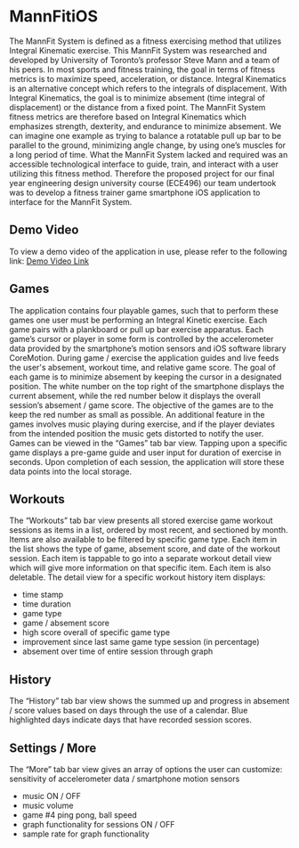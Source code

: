 # MannFitiOS
The MannFit System is defined as a fitness exercising method that utilizes Integral Kinematic exercise. This MannFit System was researched and developed by University of Toronto’s professor Steve Mann and a team of his peers. In most sports and fitness training, the goal in terms of fitness metrics is to maximize speed, acceleration, or distance. Integral Kinematics is an alternative concept which refers to the integrals of displacement. With Integral Kinematics, the goal is to minimize absement (time integral of displacement) or the distance from a fixed point. The MannFit System fitness metrics are therefore based on Integral Kinematics which emphasizes strength, dexterity, and endurance to minimize absement. We can imagine one example as trying to balance a rotatable pull up bar to be parallel to the ground, minimizing angle change, by using one’s muscles for a long period of time. What the MannFit System lacked and required was an accessible technological interface to guide, train, and interact with a user utilizing this fitness method. Therefore the proposed project for our final year engineering design university course (ECE496) our team undertook was to develop a fitness trainer game smartphone iOS application to interface for the MannFit System. 

## Demo Video
To view a demo video of the application in use, please refer to the following link:
[Demo Video Link](https://drive.google.com/file/d/1bSTL2wZeXIthNig80sioQOJd1FZCXbVk/view?usp=sharing)

## Games
The application contains four playable games, such that to perform these games one user must be performing an Integral Kinetic exercise. Each game pairs with a plankboard or pull up bar exercise apparatus. Each game’s cursor or player in some form is controlled by the accelerometer data provided by the smartphone’s motion sensors and iOS software library CoreMotion. During game / exercise the application guides and live feeds the user's absement, workout time, and relative game score. The goal of each game is to minimize absement by keeping the cursor in a designated position. The white number on the top right of the smartphone displays the current absement, while the red number below it displays the overall session’s absement / game score. The objective of the games are to the keep the red number as small as possible. An additional feature in the games involves music playing during exercise, and if the player deviates from the intended position the music gets distorted to notify the user. Games can be viewed in the “Games” tab bar view. Tapping upon a specific game displays a pre-game guide and user input for duration of exercise in seconds. Upon completion of each session, the application will store these data points into the local storage.

## Workouts
The “Workouts” tab bar view presents all stored exercise game workout sessions as items in a list, ordered by most recent, and sectioned by month. Items are also available to be filtered by specific game type. Each item in the list shows the type of game, absement score, and date of the workout session. Each item is tappable to go into a separate workout detail view which will give more information on that specific item. Each item is also deletable. The detail view for a specific workout history item displays:
- time stamp
- time duration
- game type
- game / absement score
- high score overall of specific game type
- improvement since last same game type session (in percentage)
- absement over time of entire session through graph

## History
The “History” tab bar view shows the summed up and progress in absement / score values based on days through the use of a calendar. Blue highlighted days indicate days that have recorded session scores.

## Settings / More
The “More” tab bar view gives an array of options the user can customize:
sensitivity of accelerometer data / smartphone motion sensors
- music ON / OFF
- music volume
- game #4 ping pong, ball speed
- graph functionality for sessions ON / OFF
- sample rate for graph functionality
